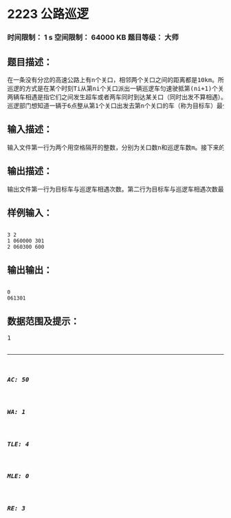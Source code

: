 # 2223 公路巡逻   
### 时间限制： 1 s     空间限制： 64000 KB     题目等级： 大师  
## 题目描述：  

<pre>
在一条没有分岔的高速公路上有n个关口，相邻两个关口之间的距离都是10km。所有车辆在这条高速公路上的最低速度为60km/h，最高速度为120km/h，并且只能在关口处改变速度。
巡逻的方式是在某个时刻Ti从第ni个关口派出一辆巡逻车匀速驶抵第(ni+1)个关口，路上耗费的时间为ti秒。
两辆车相遇是指它们之间发生超车或者两车同时到达某关口（同时出发不算相遇）。
巡逻部门想知道一辆于6点整从第1个关口出发去第n个关口的车（称为目标车）最少会与多少辆巡逻车相遇，请编程计算之。假设所有车辆到达关口的时刻都是整秒。
</pre>
  
  
## 输入描述：  

<pre>
输入文件第一行为两个用空格隔开的整数，分别为关口数n和巡逻车数m。接下来的m行每一行为一辆巡逻车的信息（按出发位置递增排序），格式为ni　Ti　ti，三项用空格隔开，分别表示第i辆巡逻车的出发位置、出发时刻和路上耗费的时间，其中ni和ti为整数，Ti形如hhmmss，表示时、分、秒，采用24小时制，不足两位的数用前置0补齐。
</pre>
  
  
## 输出描述：  

<pre>
输出文件第一行为目标车与巡逻车相遇次数。第二行为目标车与巡逻车相遇次数最少时最早到达第n个关口的时刻（格式同输入中的Ti）。
</pre>
  
  
## 样例输入：  

<pre><code>
3 2
1 060000 301
2 060300 600
</code></pre>
  
  
## 输出输出：  

<pre><code>
0
061301
</code></pre>
  
  
## 数据范围及提示：  

<pre>
1<n<50,1<m<300
1<=ni<n,05:00:00<=Ti<=23:00:00,300<=ti<=600
</pre>
  
  
***  

##### AC: 50  
##### WA: 1  
##### TLE: 4  
##### MLE: 0  
##### RE: 3  
